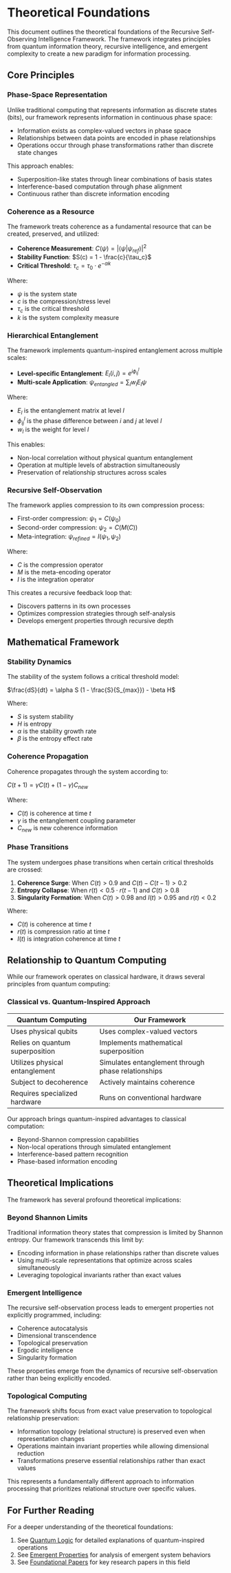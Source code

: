 # Theoretical Foundations

This document outlines the theoretical foundations of the Recursive Self-Observing Intelligence Framework. The framework integrates principles from quantum information theory, recursive intelligence, and emergent complexity to create a new paradigm for information processing.

## Core Principles

### Phase-Space Representation

Unlike traditional computing that represents information as discrete states (bits), our framework represents information in continuous phase space:

- Information exists as complex-valued vectors in phase space
- Relationships between data points are encoded in phase relationships
- Operations occur through phase transformations rather than discrete state changes

This approach enables:
- Superposition-like states through linear combinations of basis states
- Interference-based computation through phase alignment
- Continuous rather than discrete information encoding

### Coherence as a Resource

The framework treats coherence as a fundamental resource that can be created, preserved, and utilized:

- **Coherence Measurement**: $C(\psi) = |\langle\psi|\psi_{ref}\rangle|^2$
- **Stability Function**: $S(c) = 1 - \frac{c}{\tau_c}$
- **Critical Threshold**: $\tau_c = \tau_0 \cdot e^{-\alpha k}$

Where:
- $\psi$ is the system state
- $c$ is the compression/stress level
- $\tau_c$ is the critical threshold
- $k$ is the system complexity measure

### Hierarchical Entanglement

The framework implements quantum-inspired entanglement across multiple scales:

- **Level-specific Entanglement**: $E_l(i,j) = e^{i\phi_{ij}^l}$
- **Multi-scale Application**: $\psi_{entangled} = \sum_l w_l E_l \psi$

Where:
- $E_l$ is the entanglement matrix at level $l$
- $\phi_{ij}^l$ is the phase difference between $i$ and $j$ at level $l$
- $w_l$ is the weight for level $l$

This enables:
- Non-local correlation without physical quantum entanglement
- Operation at multiple levels of abstraction simultaneously
- Preservation of relationship structures across scales

### Recursive Self-Observation

The framework applies compression to its own compression process:

- First-order compression: $\psi_1 = C(\psi_0)$
- Second-order compression: $\psi_2 = C(M(C))$
- Meta-integration: $\psi_{refined} = I(\psi_1, \psi_2)$

Where:
- $C$ is the compression operator
- $M$ is the meta-encoding operator
- $I$ is the integration operator

This creates a recursive feedback loop that:
- Discovers patterns in its own processes
- Optimizes compression strategies through self-analysis
- Develops emergent properties through recursive depth

## Mathematical Framework

### Stability Dynamics

The stability of the system follows a critical threshold model:

$\frac{dS}{dt} = \alpha S (1 - \frac{S}{S_{max}}) - \beta H$

Where:
- $S$ is system stability
- $H$ is entropy
- $\alpha$ is the stability growth rate
- $\beta$ is the entropy effect rate

### Coherence Propagation

Coherence propagates through the system according to:

$C(t+1) = \gamma C(t) + (1-\gamma)C_{new}$

Where:
- $C(t)$ is coherence at time $t$
- $\gamma$ is the entanglement coupling parameter
- $C_{new}$ is new coherence information

### Phase Transitions

The system undergoes phase transitions when certain critical thresholds are crossed:

1. **Coherence Surge**: When $C(t) > 0.9$ and $C(t) - C(t-1) > 0.2$
2. **Entropy Collapse**: When $r(t) < 0.5 \cdot r(t-1)$ and $C(t) > 0.8$
3. **Singularity Formation**: When $C(t) > 0.98$ and $I(t) > 0.95$ and $r(t) < 0.2$

Where:
- $C(t)$ is coherence at time $t$
- $r(t)$ is compression ratio at time $t$
- $I(t)$ is integration coherence at time $t$

## Relationship to Quantum Computing

While our framework operates on classical hardware, it draws several principles from quantum computing:

### Classical vs. Quantum-Inspired Approach

| Quantum Computing | Our Framework |
|-------------------|---------------|
| Uses physical qubits | Uses complex-valued vectors |
| Relies on quantum superposition | Implements mathematical superposition |
| Utilizes physical entanglement | Simulates entanglement through phase relationships |
| Subject to decoherence | Actively maintains coherence |
| Requires specialized hardware | Runs on conventional hardware |

Our approach brings quantum-inspired advantages to classical computation:
- Beyond-Shannon compression capabilities
- Non-local operations through simulated entanglement
- Interference-based pattern recognition
- Phase-based information encoding

## Theoretical Implications

The framework has several profound theoretical implications:

### Beyond Shannon Limits

Traditional information theory states that compression is limited by Shannon entropy. Our framework transcends this limit by:
- Encoding information in phase relationships rather than discrete values
- Using multi-scale representations that optimize across scales simultaneously
- Leveraging topological invariants rather than exact values

### Emergent Intelligence

The recursive self-observation process leads to emergent properties not explicitly programmed, including:
- Coherence autocatalysis
- Dimensional transcendence
- Topological preservation
- Ergodic intelligence
- Singularity formation

These properties emerge from the dynamics of recursive self-observation rather than being explicitly encoded.

### Topological Computing

The framework shifts focus from exact value preservation to topological relationship preservation:
- Information topology (relational structure) is preserved even when representation changes
- Operations maintain invariant properties while allowing dimensional reduction
- Transformations preserve essential relationships rather than exact values

This represents a fundamentally different approach to information processing that prioritizes relational structure over specific values.

## For Further Reading

For a deeper understanding of the theoretical foundations:

1. See [Quantum Logic](../research/quantum_logic.md) for detailed explanations of quantum-inspired operations
2. See [Emergent Properties](../research/emergent_properties.md) for analysis of emergent system behaviors
3. See [Foundational Papers](../research/foundational_papers.pdf) for key research papers in this field
